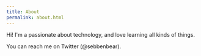 ```yaml
---
title: About
permalink: about.html
---
```


Hi! I'm a passionate about technology, and love learning all kinds of things.

You can reach me on Twitter (@sebbenbear).
